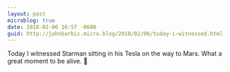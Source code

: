 ```yaml
---
layout: post
microblog: true
date: 2018-02-06 16:57 -0600
guid: http://johnbarbic.micro.blog/2018/02/06/today-i-witnessed.html
---
```

Today I witnessed Starman sitting in his Tesla on the way to Mars.  What a great moment to be alive.  🚀
